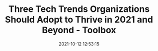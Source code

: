 ---
"title": "Three Tech Trends Organizations Should Adopt to Thrive in 2021 and Beyond - Toolbox"
"date": "2021-10-12 12:53:15"
"feed_name": "GOOGLENEWSINDUSTRIAL"
"feed_website": "https://news.google.com/search?q=industrial%2Bincident&hl=en-US&gl=US&ceid=US:en"
"feed_rss": "https://news.google.com/rss/search?q=industrial%2Bincident&hl=en-US&gl=US&ceid=US:en"
"link": "https://www.toolbox.com/tech/tech-general/articles/emerging-technologies-2021/"
"source": "{'href': 'https://www.toolbox.com', 'title': 'Toolbox'}"
"file": "_posts/2021-1-1-beaaa81601b2d36918fdf15a61b74b0421b09d2e.md"
"accident": "0"
"drilling": "0"
"dead": "0"
"injured": "0"
"arrested": "0"
"place": "unknown place"
"where": "unknown site"
"causes": "unknown"
"place_uri": "unknown place"
---